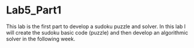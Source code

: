 # Lab5_Part1
This lab is the first part to develop a sudoku puzzle and solver. In this lab I will create the sudoku basic code (puzzle) and then develop an algorithmic solver in the following week.

